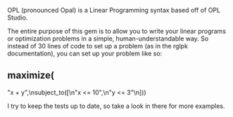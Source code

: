 OPL (pronounced Opal) is a Linear Programming syntax based off of OPL Studio.

The entire purpose of this gem is to allow you to write your linear programs or optimization problems in a simple, human-understandable way. So instead of 30 lines of code to set up a problem (as in the rglpk documentation), you can set up your problem like so:

maximize(
-
"x + y",\nsubject_to([\n"x <= 10",\n"y <= 3"\n]))

I try to keep the tests up to date, so take a look in there for more examples.
